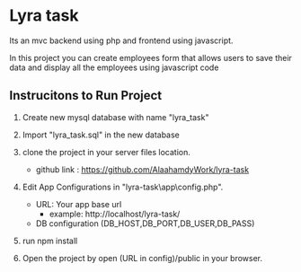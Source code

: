 # Lyra task
Its an mvc backend using php and frontend using javascript.

In this project you can create employees form that allows users to save their data
and display all the employees using javascript code

## Instrucitons to Run Project

1. Create new mysql database with name "lyra_task"
2. Import "lyra_task.sql" in the new database
3. clone the project in your server files location.
   - github link : https://github.com/AlaahamdyWork/lyra-task
	
4. Edit App Configurations in "lyra-task\app\config.php".
	- URL: Your app base url
		- example: http://localhost/lyra-task/
	- DB configuration (DB_HOST,DB_PORT,DB_USER,DB_PASS)
	
5. run npm install

6. Open the project by open (URL in config)/public in your browser.





